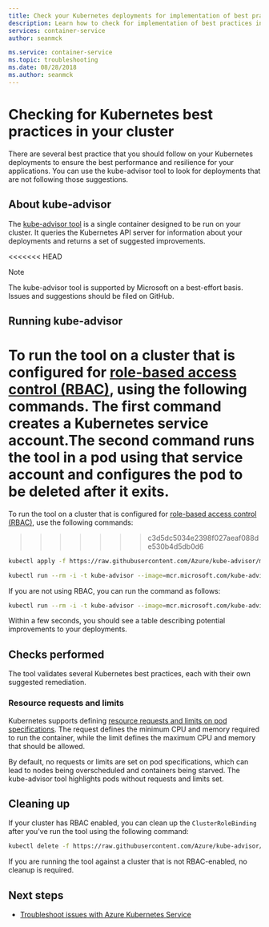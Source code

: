 ```yaml
---
title: Check your Kubernetes deployments for implementation of best practices
description: Learn how to check for implementation of best practices in your Kubernetes deployments using kube-advisor
services: container-service
author: seanmck

ms.service: container-service
ms.topic: troubleshooting
ms.date: 08/28/2018
ms.author: seanmck
---
```



# Checking for Kubernetes best practices in your cluster

There are several best practice that you should follow on your Kubernetes deployments to ensure the best performance and resilience for your applications. You can use the kube-advisor tool to look for deployments that are not following those suggestions.

## About kube-advisor

The [kube-advisor tool][kube-advisor-github] is a single container designed to be run on your cluster. It queries the Kubernetes API server for information about your deployments and returns a set of suggested improvements.

<<<<<<< HEAD
> [!NOTE]
> The kube-advisor tool is supported by Microsoft on a best-effort basis. Issues and suggestions should be filed on GitHub.

## Running kube-advisor

To run the tool on a cluster that is configured for [role-based access control (RBAC)](aad-integration), using the following commands. The first command creates a Kubernetes service account.The second command runs the tool in a pod using that service account and configures the pod to be deleted after it exits. 
=======
To run the tool on a cluster that is configured for [role-based access control (RBAC)](aad-integration.md), use the following commands:
>>>>>>> c3d5dc5034e2398f027aeaf088de530b4d5db0d6

```bash
kubectl apply -f https://raw.githubusercontent.com/Azure/kube-advisor/master/sa.yaml?token=ABLLDrNcuHMro9jQ0xduCaEbpzLupzQUks5bh3RhwA%3D%3D

kubectl run --rm -i -t kube-advisor --image=mcr.microsoft.com/kube-advisor --restart=Never --overrides="{ \"apiVersion\": \"v1\", \"spec\": { \"serviceAccountName\": \"kube-advisor\" } }"
```

If you are not using RBAC, you can run the command as follows:

```bash
kubectl run --rm -i -t kube-advisor --image=mcr.microsoft.com/kube-advisor --restart=Never
```

Within a few seconds, you should see a table describing potential improvements to your deployments.

## Checks performed

The tool validates several Kubernetes best practices, each with their own suggested remediation.

### Resource requests and limits

Kubernetes supports defining [resource requests and limits on pod specifications][kube-cpumem]. The request defines the minimum CPU and memory required to run the container, while the limit defines the maximum CPU and memory that should be allowed.

By default, no requests or limits are set on pod specifications, which can lead to nodes being overscheduled and containers being starved. The kube-advisor tool highlights pods without requests and limits set.

## Cleaning up

If your cluster has RBAC enabled, you can clean up the `ClusterRoleBinding` after you've run the tool using the following command:

```bash
kubectl delete -f https://raw.githubusercontent.com/Azure/kube-advisor/master/sa.yaml?token=ABLLDrNcuHMro9jQ0xduCaEbpzLupzQUks5bh3RhwA%3D%3D
```

If you are running the tool against a cluster that is not RBAC-enabled, no cleanup is required.

## Next steps

- [Troubleshoot issues with Azure Kubernetes Service](troubleshooting.md)

<!-- RESOURCES -->

[kube-cpumem]: https://github.com/Azure/azure-quickstart-templates
[kube-advisor-github]: https://github.com/azure/kube-advisor
